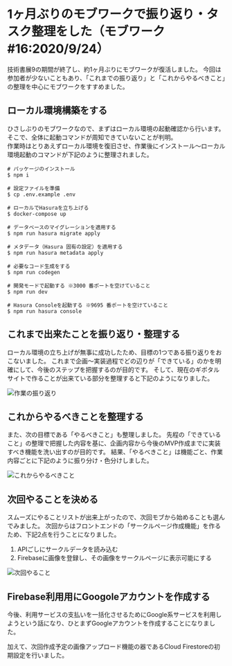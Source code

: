 # 1ヶ月ぶりのモブワークで振り返り・タスク整理をした（モブワーク#16:2020/9/24）

技術書展9の期間が終了し、約1ヶ月ぶりにモブワークが復活しました。
今回は参加者が少ないこともあり、「これまでの振り返り」と「これからやるべきこと」の整理を中心にモブワークをすすめました。

## ローカル環境構築をする

ひさしぶりのモブワークなので、まずはローカル環境の起動確認から行います。そこで、全体に起動コマンドが周知できていないことが判明。  
作業時はとりあえずローカル環境を復旧させ、作業後にインストール〜ローカル環境起動のコマンドが下記のように整理されました。

```
# パッケージのインストール
$ npm i

# 設定ファイルを準備
$ cp .env.example .env

# ローカルでHasuraを立ち上げる
$ docker-compose up

# データベースのマイグレーションを適用する
$ npm run hasura migrate apply

# メタデータ（Hasura 固有の設定）を適用する
$ npm run hasura metadata apply

# 必要なコード生成をする
$ npm run codegen

# 開発モードで起動する ※3000 番ポートを空けていること
$ npm run dev

# Hasura Consoleを起動する ※9695 番ポートを空けていること
$ npm run hasura console

```
## これまで出来たことを振り返り・整理する
ローカル環境の立ち上げが無事に成功したため、目標の1つである振り返りをおこないました。
これまで企画〜実装過程でどの辺りが「できている」のかを明確にして、今後のステップを把握するのが目的です。
そして、現在のギポタルサイトで作ることが出来ている部分を整理すると下記のようになりました。

![作業の振り返り](chap-mob-0924/reflection.jpg?scale=0.8)


## これからやるべきことを整理する
また、次の目標である「やるべきこと」も整理しました。
先程の「できていること」の整理で把握した内容を基に、企画内容から今後のMVP作成までに実装すべき機能を洗い出すのが目的です。
結果、「やるべきこと」は機能ごと、作業内容ごとに下記のように振り分け・色分けしました。

![これからやるべきこと](chap-mob-0924/todo.jpg?scale=0.8)

## 次回やることを決める
スムーズにやることリストが出来上がったので、次回モブから始めることも選んでみました。
次回からはフロントエンドの「サークルページ作成機能」を作るため、下記2点を行うことになりました。
1. APIごしにサークルデータを読み込む
2. Firebaseに画像を登録し、その画像をサークルページに表示可能にする

![次回やること](chap-mob-0924/nextaction.jpg?scale=0.8)

## Firebase利用用にGoogoleアカウントを作成する

今後、利用サービスの支払いを一括化させるためにGoogle系サービスを利用しようという話になり、ひとまずGoogleアカウントを作成することになりました。

加えて、次回作成予定の画像アップロード機能の器であるCloud Firestoreの初期設定を行いました。